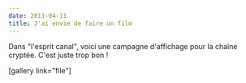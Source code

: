 ```yaml
---
date: 2011-04-11
title: J'ai envie de faire un film
---
```

Dans "l'esprit canal", voici une campagne d'affichage pour la chaîne cryptée. C'est juste trop bon !

[gallery link="file"]
